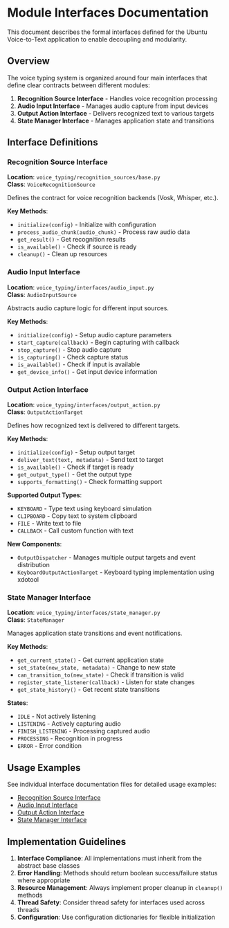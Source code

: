 # Module Interfaces Documentation

This document describes the formal interfaces defined for the Ubuntu Voice-to-Text application to enable decoupling and modularity.

## Overview

The voice typing system is organized around four main interfaces that define clear contracts between different modules:

1. **Recognition Source Interface** - Handles voice recognition processing
2. **Audio Input Interface** - Manages audio capture from input devices  
3. **Output Action Interface** - Delivers recognized text to various targets
4. **State Manager Interface** - Manages application state and transitions

## Interface Definitions

### Recognition Source Interface

**Location**: `voice_typing/recognition_sources/base.py`  
**Class**: `VoiceRecognitionSource`

Defines the contract for voice recognition backends (Vosk, Whisper, etc.).

**Key Methods**:
- `initialize(config)` - Initialize with configuration
- `process_audio_chunk(audio_chunk)` - Process raw audio data
- `get_result()` - Get recognition results
- `is_available()` - Check if source is ready
- `cleanup()` - Clean up resources

### Audio Input Interface

**Location**: `voice_typing/interfaces/audio_input.py`  
**Class**: `AudioInputSource`

Abstracts audio capture logic for different input sources.

**Key Methods**:
- `initialize(config)` - Setup audio capture parameters
- `start_capture(callback)` - Begin capturing with callback
- `stop_capture()` - Stop audio capture
- `is_capturing()` - Check capture status
- `is_available()` - Check if input is available
- `get_device_info()` - Get input device information

### Output Action Interface

**Location**: `voice_typing/interfaces/output_action.py`  
**Class**: `OutputActionTarget`

Defines how recognized text is delivered to different targets.

**Key Methods**:
- `initialize(config)` - Setup output target
- `deliver_text(text, metadata)` - Send text to target
- `is_available()` - Check if target is ready
- `get_output_type()` - Get the output type
- `supports_formatting()` - Check formatting support

**Supported Output Types**:
- `KEYBOARD` - Type text using keyboard simulation
- `CLIPBOARD` - Copy text to system clipboard
- `FILE` - Write text to file
- `CALLBACK` - Call custom function with text

**New Components**:
- `OutputDispatcher` - Manages multiple output targets and event distribution
- `KeyboardOutputActionTarget` - Keyboard typing implementation using xdotool

### State Manager Interface

**Location**: `voice_typing/interfaces/state_manager.py`  
**Class**: `StateManager`

Manages application state transitions and event notifications.

**Key Methods**:
- `get_current_state()` - Get current application state
- `set_state(new_state, metadata)` - Change to new state
- `can_transition_to(new_state)` - Check if transition is valid
- `register_state_listener(callback)` - Listen for state changes
- `get_state_history()` - Get recent state transitions

**States**:
- `IDLE` - Not actively listening
- `LISTENING` - Actively capturing audio
- `FINISH_LISTENING` - Processing captured audio
- `PROCESSING` - Recognition in progress
- `ERROR` - Error condition

## Usage Examples

See individual interface documentation files for detailed usage examples:

- [Recognition Source Interface](recognition_source.md)
- [Audio Input Interface](audio_input.md)
- [Output Action Interface](output_action.md)
- [State Manager Interface](state_manager.md)

## Implementation Guidelines

1. **Interface Compliance**: All implementations must inherit from the abstract base classes
2. **Error Handling**: Methods should return boolean success/failure status where appropriate
3. **Resource Management**: Always implement proper cleanup in `cleanup()` methods
4. **Thread Safety**: Consider thread safety for interfaces used across threads
5. **Configuration**: Use configuration dictionaries for flexible initialization